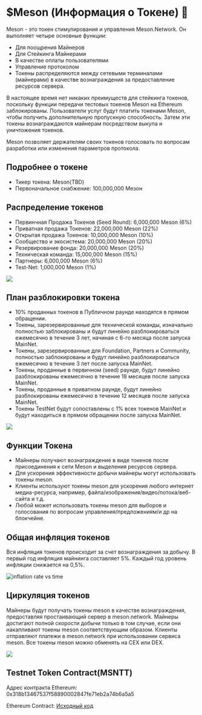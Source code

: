 # $Meson (Информация о Токене) 🐢

Meson - это токен стимулирования и управления Meson.Network. Он выполняет четыре основные функции:

- Для поощрения Майнеров
- Для Стейкинга Майнерами
- В качестве оплаты пользователями
- Управление протоколом
- Токены распределяются между сетевыми терминалами (майнерами) в качестве вознаграждения за предоставление ресурсов сервера.

В настоящее время нет никаких преимуществ для стейкинга токенов, поскольку функции передачи тестовых токенов Meson на Ethereum заблокированы. Пользователи услуг будут платить токенами Meson, чтобы получить дополнительную пропускную способность. Затем эти токены вознаграждаются майнерам посредством выкупа и уничтожения токенов.

Meson позволяет держателям своих токенов голосовать по вопросам разработки или изменения параметров протокола.

## Подробнее о токене

- Тикер токена: Meson(TBD)
- Первоначальное снабжение: 100,000,000 Мезон

## Распределение токенов

- Первинчная Продажа Токенов (Seed Round): 6,000,000 Meson (6%)
- Приватная продажа Токенов: 22,000,000 Meson (22%)
- Открытая продажа Токенов: 10,000,000 Meson (10%)
- Сообщество и экосистема: 20,000,000 Meson (20%)
- Резервирование фонда: 20,000,000 Meson (20%)
- Техническая команда: 15,000,000 Meson (15%)
- Партнеры: 6,000,000 Meson (6%)
- Test-Net: 1,000,000 Meson (1%)

![](./src/../../images/token/meson-token-metrics.png)

## План разблокировки токена

- 10% проданных токенов в Публичном раунде находятся в прямом обращении.
- Токены, зарезервированные для технической команды, изначально полностью заблокированы и будут линейно разблокироваться ежемесячно в течение 3 лет, начиная с 6-го месяца после запуска MainNet.
- Токены, зарезервированные для Foundation, Partners и Community, полностью заблокированы и будут линейно разблокироваться ежемесячно в течение 3 лет после запуска MainNet.
- Токены, проданные в первичном (seed) раунде, будут линейно разблокированы ежемесячно в течение 18 месяцев после запуска MainNet.
- Токены, проданные в приватном раунде, будут линейно разблокированы ежемесячно в течение 12 месяцев после запуска MainNet.
- Токены TestNet будут сопоставлены с 1% всех токенов MainNet и будут находиться в прямом обращении после запуска MainNet.

![](./src/../../images/token/meson-supply-curve.png)

## Функции Токена

- Майнеры получают вознаграждение в виде токенов после присоединения к сети Meson и выделения ресурсов сервера.
- Для ускорения эффективности добычи майнеры могут использовать токены meson.
- Клиенты используют токены meson для ускорения любого интернет медиа-ресурса, например, файла/изображения/видео/потока/веб-сайта и т.д.
- Любой может использовать токены meson для выборов и голосования по вопросам управления/предложениям/и др на блокчейне.

## Общая инфляция токенов

Вся инфляция токенов происходит за счет вознаграждения за добычу. В первый год инфляция майнинга составляет 5%. Каждый год уровень инфляции снижается на 0,5%.

![inflation rate vs time](./src/../../images/token/inflation-rate-vs-time.png)

## Циркуляция токенов

Майнеры будут получать токены meson в качестве вознаграждения, предоставляя простаивающий сервер в meson.network. Майнеры достигают полной скорости добычи только в том случае, если они накапливают токены meson соответствующим образом. Клиенты отправляют платежи в meson.network при использовании сервиса meson. Все токены meson можно обменять на CEX или DEX.

![](./src/../../images/token/meson-token-circulation.png)

## Testnet Token Contract(MSNTT)

Адрес контракта Ethereum: 0x318b13467537f58890002847fe71eb2a74b6a5a5

Ethereum Contract: [Исходный код](https://etherscan.io/address/0x318b13467537f58890002847fe71eb2a74b6a5a5)